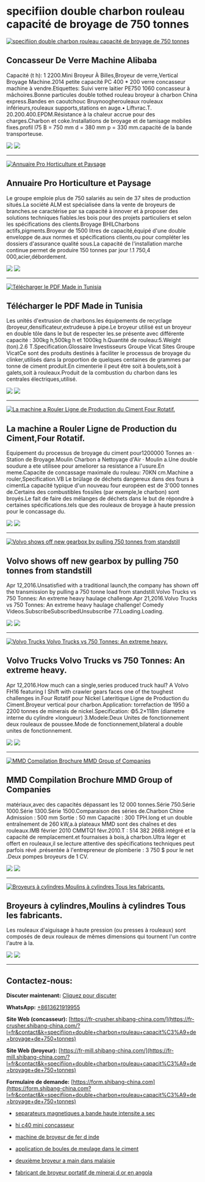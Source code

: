 # specifiion double charbon rouleau capacité de broyage de 750 tonnes

<a href="https://swt.shibang-china.com/?l=fr&img&k=specifiion+double+charbon+rouleau+capacit%C3%A9+de+broyage+de+750+tonnes" target="_blank">![specifiion double charbon rouleau capacité de broyage de 750 tonnes](http://static.shibang-china.com/all-800x300/641.jpg)</a>

## Concasseur De Verre Machine Alibaba
Capacité (t h): 1 2200.Mini Broyeur À Billes,Broyeur de verre,Vertical Broyage Machine.2014 petite capacité PC 400 * 200 verre concasseur machine à vendre.Etiquettes: Suivi verre laitier PE750 1060 concasseur à mâchoires.Bonne particules double tothed rouleau broyeur à charbon China express.Bandes en caoutchouc Bruynoogherouleaux rouleaux inférieurs,rouleaux supports,stations en auge.• Liftvrac.T. 20.200.400.EPDM.Résistance à la chaleur accrue pour des charges.Charbon et coke.Installations de broyage et de tamisage mobiles fixes.profil l75 B = 750 mm d = 380 mm p = 330 mm.capacité de la bande transporteuse.


<a href="https://whatsapp.shibangsoft.com/WhatsApp.php" target="_blank" title="WhatsApp">![](http://static.shibang-china.com/icon/whatsapp.png)</a> <a href="https://swt.shibang-china.com/?l=fr&icon&k=specifiion+double+charbon+rouleau+capacit%C3%A9+de+broyage+de+750+tonnes" target="_blank">![](http://static.shibang-china.com/icon/chat-fr.png)</a>

---

<a href="https://swt.shibang-china.com/?l=fr&img&k=specifiion+double+charbon+rouleau+capacit%C3%A9+de+broyage+de+750+tonnes" target="_blank">![Annuaire Pro Horticulture et Paysage](http://static.shibang-china.com/all-800x300/687.jpg)</a>

## Annuaire Pro Horticulture et Paysage
Le groupe emploie plus de 750 salariés au sein de 37 sites de production situés.La société ALM est spécialisée dans la vente de broyeurs de branches.se caractérise par sa capacité à innover et à proposer des solutions techniques fiables.les bois pour des projets particuliers et selon les spécifications des clients.Broyage BHILCharbons actifs,pigments.Broyeur de 1500 litres de capacité,équipé d&#39;une double enveloppe de.aux normes et spécifications clients,ou pour compléter les dossiers d&#39;assurance qualité sous.La capacité de l&#39;installation marche continue permet de produire 150 tonnes par jour !.1 750,4 000,acier,débordement.


<a href="https://whatsapp.shibangsoft.com/WhatsApp.php" target="_blank" title="WhatsApp">![](http://static.shibang-china.com/icon/whatsapp.png)</a> <a href="https://swt.shibang-china.com/?l=fr&icon&k=specifiion+double+charbon+rouleau+capacit%C3%A9+de+broyage+de+750+tonnes" target="_blank">![](http://static.shibang-china.com/icon/chat-fr.png)</a>

---

<a href="https://swt.shibang-china.com/?l=fr&img&k=specifiion+double+charbon+rouleau+capacit%C3%A9+de+broyage+de+750+tonnes" target="_blank">![Télécharger le PDF Made in Tunisia](http://static.shibang-china.com/all-800x300/410.jpg)</a>

## Télécharger le PDF Made in Tunisia
Les unités d&#39;extrusion de charbons.les équipements de recyclage (broyeur,densificateur,extrudeuse à pipe.Le broyeur utilisé est un broyeur en double tôle dans le but de respecter les.se présente avec différente capacité : 300kg h,500kg h et 1000kg h.Quantité de rouleau:5.Weight (ton).2.6 T.Specification.Glossaire Investisseurs Groupe Vicat Sites Groupe VicatCe sont des produits destinés à faciliter le processus de broyage du clinker,utilisés dans la proportion de quelques centaines de grammes par tonne de ciment produit.En cimenterie il peut être soit à boulets,soit à galets,soit à rouleaux.Produit de la combustion du charbon dans les centrales électriques,utilisé.


<a href="https://whatsapp.shibangsoft.com/WhatsApp.php" target="_blank" title="WhatsApp">![](http://static.shibang-china.com/icon/whatsapp.png)</a> <a href="https://swt.shibang-china.com/?l=fr&icon&k=specifiion+double+charbon+rouleau+capacit%C3%A9+de+broyage+de+750+tonnes" target="_blank">![](http://static.shibang-china.com/icon/chat-fr.png)</a>

---

<a href="https://swt.shibang-china.com/?l=fr&img&k=specifiion+double+charbon+rouleau+capacit%C3%A9+de+broyage+de+750+tonnes" target="_blank">![La machine a Rouler Ligne de Production du Ciment,Four Rotatif.](http://static.shibang-china.com/all-800x300/390.jpg)</a>

## La machine a Rouler Ligne de Production du Ciment,Four Rotatif.
Equipement du processus de broyage du ciment pour1200000 Tonnes an &middot; Station de Broyage.Moulin Charbon a Nettoyage d&#39;Air &middot; Moulin a.Une double soudure a ete utilisee pour ameliorer sa resistance a l&#39;usure.En meme.Capacite de concassage maximale du rouleau: 70KN cm.Machine a rouler,Specification.VB Le brûlage de déchets dangereux dans des fours à cimentLa capacité typique d&#39;un nouveau four européen est de 3&#39;000 tonnes de.Certains des combustibles fossiles (par exemple,le charbon) sont broyés.Le fait de faire des mélanges de déchets dans le but de répondre à certaines spécifications.tels que des rouleaux de broyage à haute pression pour le concassage du.


<a href="https://whatsapp.shibangsoft.com/WhatsApp.php" target="_blank" title="WhatsApp">![](http://static.shibang-china.com/icon/whatsapp.png)</a> <a href="https://swt.shibang-china.com/?l=fr&icon&k=specifiion+double+charbon+rouleau+capacit%C3%A9+de+broyage+de+750+tonnes" target="_blank">![](http://static.shibang-china.com/icon/chat-fr.png)</a>

---

<a href="https://swt.shibang-china.com/?l=fr&img&k=specifiion+double+charbon+rouleau+capacit%C3%A9+de+broyage+de+750+tonnes" target="_blank">![Volvo shows off new gearbox by pulling 750 tonnes from standstill](http://static.shibang-china.com/all-800x300/23.jpg)</a>

## Volvo shows off new gearbox by pulling 750 tonnes from standstill
Apr 12,2016.Unsatisfied with a traditional launch,the company has shown off the transmission by pulling a 750 tonne load from standstill.Volvo Trucks vs 750 Tonnes: An extreme heavy haulage challenge.Apr 21,2016.Volvo Trucks vs 750 Tonnes: An extreme heavy haulage challenge! Comedy Videos.SubscribeSubscribedUnsubscribe 77.Loading.Loading.


<a href="https://whatsapp.shibangsoft.com/WhatsApp.php" target="_blank" title="WhatsApp">![](http://static.shibang-china.com/icon/whatsapp.png)</a> <a href="https://swt.shibang-china.com/?l=fr&icon&k=specifiion+double+charbon+rouleau+capacit%C3%A9+de+broyage+de+750+tonnes" target="_blank">![](http://static.shibang-china.com/icon/chat-fr.png)</a>

---

<a href="https://swt.shibang-china.com/?l=fr&img&k=specifiion+double+charbon+rouleau+capacit%C3%A9+de+broyage+de+750+tonnes" target="_blank">![Volvo Trucks Volvo Trucks vs 750 Tonnes: An extreme heavy.](http://static.shibang-china.com/all-800x300/198.jpg)</a>

## Volvo Trucks Volvo Trucks vs 750 Tonnes: An extreme heavy.
Apr 12,2016.How much can a single,series produced truck haul? A Volvo FH16 featuring I Shift with crawler gears faces one of the toughest challenges in.Four Rotatif pour Nickel Lateritique Ligne de Production du Ciment.Broyeur vertical pour charbon.Application: torrefaction de 1950 a 2200 tonnes de minerais de nickel.Specification: Φ5.2×118m (diametre interne du cylindre ×longueur) 3.Modele:Deux Unites de fonctionnement deux rouleaux de poussee.Mode de fonctionnement,bilateral a double unites de fonctionnement.


<a href="https://whatsapp.shibangsoft.com/WhatsApp.php" target="_blank" title="WhatsApp">![](http://static.shibang-china.com/icon/whatsapp.png)</a> <a href="https://swt.shibang-china.com/?l=fr&icon&k=specifiion+double+charbon+rouleau+capacit%C3%A9+de+broyage+de+750+tonnes" target="_blank">![](http://static.shibang-china.com/icon/chat-fr.png)</a>

---

<a href="https://swt.shibang-china.com/?l=fr&img&k=specifiion+double+charbon+rouleau+capacit%C3%A9+de+broyage+de+750+tonnes" target="_blank">![MMD Compilation Brochure MMD Group of Companies](http://static.shibang-china.com/all-800x300/914.jpg)</a>

## MMD Compilation Brochure MMD Group of Companies
matériaux,avec des capacités dépassant les 12 000 tonnes.Série 750.Série 1000.Série 1300.Série 1500.Comparaison des séries de.Charbon Chine Admission : 500 mm Sortie : 50 mm Capacité : 300 TPH.long et un double entraînement de 260 kW,a.à plateaux MMD sont des chaînes et des rouleaux.IMB février 2010 CMMTQ1 févr.2010.T : 514 382 2668.intégré et la capacité de remplacement.et fournaises à bois,à charbon.Ultra léger et offert en rouleaux,il se.lecture attentive des spécifications techniques peut parfois révé .présentée à l&#39;entrepreneur de plomberie : 3 750 $ pour le net .Deux pompes broyeurs de 1 CV.


<a href="https://whatsapp.shibangsoft.com/WhatsApp.php" target="_blank" title="WhatsApp">![](http://static.shibang-china.com/icon/whatsapp.png)</a> <a href="https://swt.shibang-china.com/?l=fr&icon&k=specifiion+double+charbon+rouleau+capacit%C3%A9+de+broyage+de+750+tonnes" target="_blank">![](http://static.shibang-china.com/icon/chat-fr.png)</a>

---

<a href="https://swt.shibang-china.com/?l=fr&img&k=specifiion+double+charbon+rouleau+capacit%C3%A9+de+broyage+de+750+tonnes" target="_blank">![Broyeurs à cylindres,Moulins à cylindres Tous les fabricants.](http://static.shibang-china.com/all-800x300/819.jpg)</a>

## Broyeurs à cylindres,Moulins à cylindres Tous les fabricants.
Les rouleaux d&#39;aiguisage à haute pression (ou presses à rouleaux) sont composés de deux rouleaux de mêmes dimensions qui tournent l&#39;un contre l&#39;autre à la.

<a href="https://whatsapp.shibangsoft.com/WhatsApp.php" target="_blank" title="WhatsApp">![](http://static.shibang-china.com/icon/whatsapp.png)</a> <a href="https://swt.shibang-china.com/?l=fr&icon&k=specifiion+double+charbon+rouleau+capacit%C3%A9+de+broyage+de+750+tonnes" target="_blank">![](http://static.shibang-china.com/icon/chat-fr.png)</a>

---
## Contactez-nous:

**Discuter maintenant:** [Cliquez pour discuter](https://swt.shibang-china.com?l=fr&contact&k=specifiion+double+charbon+rouleau+capacit%C3%A9+de+broyage+de+750+tonnes)

**WhatsApp:**  [+8613621919955](https://whatsapp.shibangsoft.com/WhatsApp.php)

**Site Web (concasseur):** [https://fr-crusher.shibang-china.com/](https://fr-crusher.shibang-china.com/?l=fr&contact&k=specifiion+double+charbon+rouleau+capacit%C3%A9+de+broyage+de+750+tonnes)

**Site Web (broyeur):** [https://fr-mill.shibang-china.com/](https://fr-mill.shibang-china.com/?l=fr&contact&k=specifiion+double+charbon+rouleau+capacit%C3%A9+de+broyage+de+750+tonnes)

**Formulaire de demande:** [https://form.shibang-china.com](https://form.shibang-china.com?l=fr&contact&k=specifiion+double+charbon+rouleau+capacit%C3%A9+de+broyage+de+750+tonnes)

* [separateurs magnetiques a bande haute intensite a sec](../33/separateurs%20magnetiques%20a%20bande%20haute%20intensite%20a%20sec.md)

* [hi c40 mini concasseur](../27/hi%20c40%20mini%20concasseur.md)

* [machine de broyeur de fer d inde](../30/machine%20de%20broyeur%20de%20fer%20d%20inde.md)

* [application de boules de meulage dans le ciment](../36/application%20de%20boules%20de%20meulage%20dans%20le%20ciment.md)

* [deuxième broyeur a main dans malaisie](../30/deuxi%C3%A8me%20broyeur%20a%20main%20dans%20malaisie.md)

* [fabricant de broyeur portatif de minerai d or en angola](../26/fabricant%20de%20broyeur%20portatif%20de%20minerai%20d%20or%20en%20angola.md)